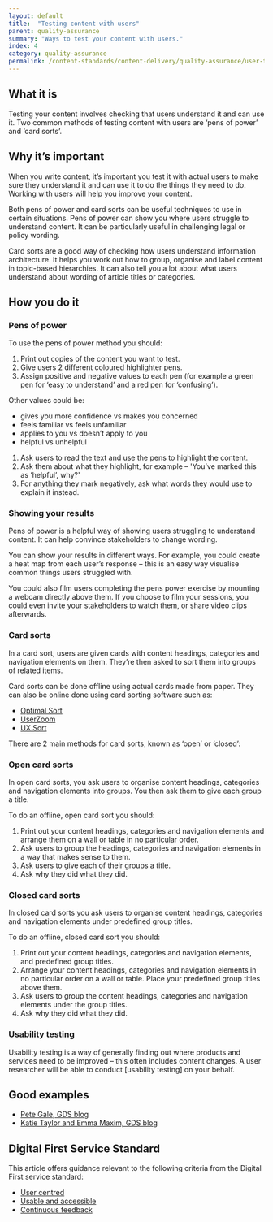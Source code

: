 ```yaml
---
layout: default
title:  "Testing content with users"
parent: quality-assurance
summary: "Ways to test your content with users."
index: 4
category: quality-assurance
permalink: /content-standards/content-delivery/quality-assurance/user-testing/
---
```


## What it is

Testing your content involves checking that users understand it and can use it. Two common methods of testing content with users are ‘pens of power’ and ‘card sorts’.

## Why it’s important

When you write content, it’s important you test it with actual users to make sure they understand it and can use it to do the things they need to do. Working with users will help you improve your content.

Both pens of power and card sorts can be useful techniques to use in certain situations. Pens of power can show you where users struggle to understand content. It can be particularly useful in challenging legal or policy wording.

Card sorts are a good way of checking how users understand information architecture. It helps you work out how to group, organise and label content in topic-based hierarchies. It can also tell you a lot about what users understand about wording of article titles or categories.

## How you do it

### Pens of power

To use the pens of power method you should:

1. Print out copies of the content you want to test.
2. Give users 2 different coloured highlighter pens.
3. Assign positive and negative values to each pen (for example a green pen for ‘easy to understand’ and a red pen for ‘confusing’).

Other values could be:

* gives you more confidence vs makes you concerned
* feels familiar vs feels unfamiliar
* applies to you vs doesn’t apply to you
* helpful vs unhelpful

1. Ask users to read the text and use the pens to highlight the content.
2. Ask them about what they highlight, for example – 'You’ve marked this as ‘helpful’, why?'
3. For anything they mark negatively, ask what words they would use to explain it instead.

### Showing your results
Pens of power is a helpful way of showing users struggling to understand content. It can help convince stakeholders to change wording.

You can show your results in different ways. For example, you could create a heat map from each user’s response – this is an easy way visualise common things users struggled with.

You could also film users completing the pens power exercise by mounting a webcam directly above them. If you choose to film your sessions, you could even invite your stakeholders to watch them, or share video clips afterwards.

### Card sorts
In a card sort, users are given cards with content headings, categories and navigation elements on them. They’re then asked to sort them into groups of related items.

Card sorts can be done offline using actual cards made from paper. They can also be online done using card sorting software such as:

* [Optimal Sort](https://www.optimalworkshop.com/optimalsort)
* [UserZoom](https://www.userzoom.com/)
* [UX Sort](https://uxsort.com)

There are 2 main methods for card sorts, known as ‘open’ or ‘closed’:

### Open card sorts
In open card sorts, you ask users to organise content headings, categories and navigation elements into groups. You then ask them to give each group a title.

To do an offline, open card sort you should:

1. Print out your content headings, categories and navigation elements and arrange them on a wall or table in no particular order.
2. Ask users to group the headings, categories and navigation elements in a way that makes sense to them.
3. Ask users to give each of their groups a title.
4. Ask why they did what they did.

### Closed card sorts
In closed card sorts you ask users to organise content headings, categories and navigation elements under predefined group titles.

To do an offline, closed card sort you should:

1. Print out your content headings, categories and navigation elements, and predefined group titles.
2. Arrange your content headings, categories and navigation elements in no particular order on a wall or table. Place your predefined group titles above them.
3. Ask users to group the content headings, categories and navigation elements under the group titles.
4. Ask why they did what they did.

### Usability testing
Usability testing is a way of generally finding out where products and services need to be improved – this often includes content changes. A user researcher will be able to conduct [usability testing] on your behalf.

## Good examples

* [Pete Gale, GDS blog](https://userresearch.blog.gov.uk/2014/09/02/a-simple-technique-for-evaluating-content/)
* [Katie Taylor and Emma Maxim, GDS blog](https://userresearch.blog.gov.uk/2018/03/23/how-we-refined-our-approach-to-card-sorting/)

## Digital First Service Standard

This article offers guidance relevant to the following criteria from the Digital First service standard:
* [User centred](/criterion/user-centred)
* [Usable and accessible](/criterion/usable-and-accessible)
* [Continuous feedback](/criterion/continuous-feedback)
